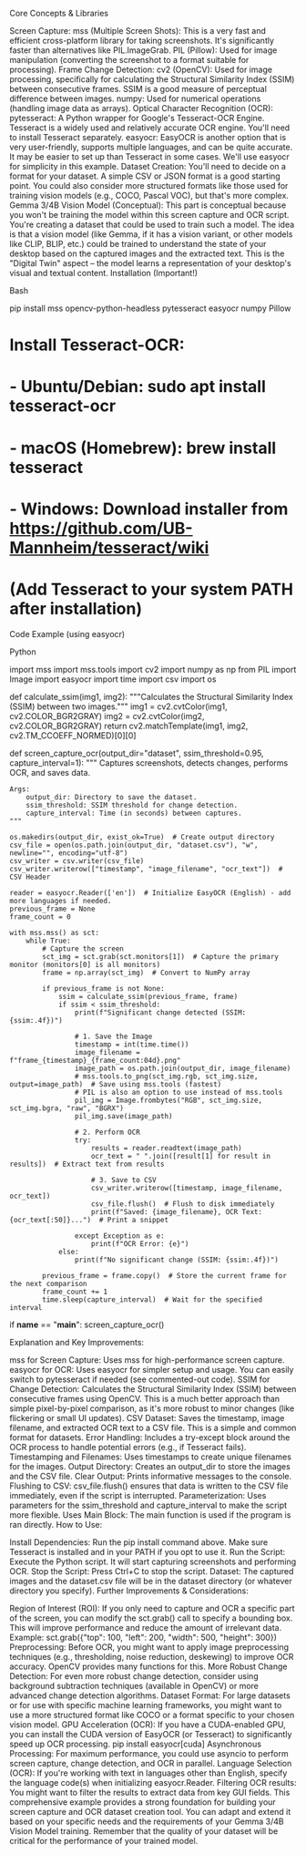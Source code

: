Core Concepts & Libraries

Screen Capture:
mss (Multiple Screen Shots): This is a very fast and efficient cross-platform library for taking screenshots. It's significantly faster than alternatives like PIL.ImageGrab.
PIL (Pillow): Used for image manipulation (converting the screenshot to a format suitable for processing).
Frame Change Detection:
cv2 (OpenCV): Used for image processing, specifically for calculating the Structural Similarity Index (SSIM) between consecutive frames. SSIM is a good measure of perceptual difference between images.
numpy: Used for numerical operations (handling image data as arrays).
Optical Character Recognition (OCR):
pytesseract: A Python wrapper for Google's Tesseract-OCR Engine. Tesseract is a widely used and relatively accurate OCR engine. You'll need to install Tesseract separately.
easyocr: EasyOCR is another option that is very user-friendly, supports multiple languages, and can be quite accurate. It may be easier to set up than Tesseract in some cases. We'll use easyocr for simplicity in this example.
Dataset Creation:
You'll need to decide on a format for your dataset. A simple CSV or JSON format is a good starting point. You could also consider more structured formats like those used for training vision models (e.g., COCO, Pascal VOC), but that's more complex.
Gemma 3/4B Vision Model (Conceptual):
This part is conceptual because you won't be training the model within this screen capture and OCR script. You're creating a dataset that could be used to train such a model.
The idea is that a vision model (like Gemma, if it has a vision variant, or other models like CLIP, BLIP, etc.) could be trained to understand the state of your desktop based on the captured images and the extracted text. This is the "Digital Twin" aspect – the model learns a representation of your desktop's visual and textual content.
Installation (Important!)

Bash

pip install mss opencv-python-headless pytesseract easyocr numpy Pillow
# Install Tesseract-OCR:
#  - Ubuntu/Debian:  sudo apt install tesseract-ocr
#  - macOS (Homebrew): brew install tesseract
#  - Windows: Download installer from https://github.com/UB-Mannheim/tesseract/wiki
#    (Add Tesseract to your system PATH after installation)
Code Example (using easyocr)

Python

import mss
import mss.tools
import cv2
import numpy as np
from PIL import Image
import easyocr
import time
import csv
import os

def calculate_ssim(img1, img2):
    """Calculates the Structural Similarity Index (SSIM) between two images."""
    img1 = cv2.cvtColor(img1, cv2.COLOR_BGR2GRAY)
    img2 = cv2.cvtColor(img2, cv2.COLOR_BGR2GRAY)
    return cv2.matchTemplate(img1, img2, cv2.TM_CCOEFF_NORMED)[0][0]


def screen_capture_ocr(output_dir="dataset", ssim_threshold=0.95, capture_interval=1):
    """
    Captures screenshots, detects changes, performs OCR, and saves data.

    Args:
        output_dir: Directory to save the dataset.
        ssim_threshold: SSIM threshold for change detection.
        capture_interval: Time (in seconds) between captures.
    """

    os.makedirs(output_dir, exist_ok=True)  # Create output directory
    csv_file = open(os.path.join(output_dir, "dataset.csv"), "w", newline="", encoding="utf-8")
    csv_writer = csv.writer(csv_file)
    csv_writer.writerow(["timestamp", "image_filename", "ocr_text"])  # CSV Header

    reader = easyocr.Reader(['en'])  # Initialize EasyOCR (English) - add more languages if needed.
    previous_frame = None
    frame_count = 0

    with mss.mss() as sct:
        while True:
            # Capture the screen
            sct_img = sct.grab(sct.monitors[1])  # Capture the primary monitor (monitors[0] is all monitors)
            frame = np.array(sct_img)  # Convert to NumPy array

            if previous_frame is not None:
                ssim = calculate_ssim(previous_frame, frame)
                if ssim < ssim_threshold:
                    print(f"Significant change detected (SSIM: {ssim:.4f})")

                    # 1. Save the Image
                    timestamp = int(time.time())
                    image_filename = f"frame_{timestamp}_{frame_count:04d}.png"
                    image_path = os.path.join(output_dir, image_filename)
                    # mss.tools.to_png(sct_img.rgb, sct_img.size, output=image_path)  # Save using mss.tools (fastest)
                    # PIL is also an option to use instead of mss.tools
                    pil_img = Image.frombytes("RGB", sct_img.size, sct_img.bgra, "raw", "BGRX")
                    pil_img.save(image_path)

                    # 2. Perform OCR
                    try:
                        results = reader.readtext(image_path)
                        ocr_text = " ".join([result[1] for result in results])  # Extract text from results

                        # 3. Save to CSV
                        csv_writer.writerow([timestamp, image_filename, ocr_text])
                        csv_file.flush()  # Flush to disk immediately
                        print(f"Saved: {image_filename}, OCR Text: {ocr_text[:50]}...")  # Print a snippet

                    except Exception as e:
                        print(f"OCR Error: {e}")
                else:
                    print(f"No significant change (SSIM: {ssim:.4f})")

            previous_frame = frame.copy()  # Store the current frame for the next comparison
            frame_count += 1
            time.sleep(capture_interval)  # Wait for the specified interval

if __name__ == "__main__":
    screen_capture_ocr()

Explanation and Key Improvements:

mss for Screen Capture: Uses mss for high-performance screen capture.
easyocr for OCR: Uses easyocr for simpler setup and usage. You can easily switch to pytesseract if needed (see commented-out code).
SSIM for Change Detection: Calculates the Structural Similarity Index (SSIM) between consecutive frames using OpenCV. This is a much better approach than simple pixel-by-pixel comparison, as it's more robust to minor changes (like flickering or small UI updates).
CSV Dataset: Saves the timestamp, image filename, and extracted OCR text to a CSV file. This is a simple and common format for datasets.
Error Handling: Includes a try-except block around the OCR process to handle potential errors (e.g., if Tesseract fails).
Timestamping and Filenames: Uses timestamps to create unique filenames for the images.
Output Directory: Creates an output_dir to store the images and the CSV file.
Clear Output: Prints informative messages to the console.
Flushing to CSV: csv_file.flush() ensures that data is written to the CSV file immediately, even if the script is interrupted.
Parameterization: Uses parameters for the ssim_threshold and capture_interval to make the script more flexible.
Uses Main Block: The main function is used if the program is ran directly.
How to Use:

Install Dependencies: Run the pip install command above. Make sure Tesseract is installed and in your PATH if you opt to use it.
Run the Script: Execute the Python script. It will start capturing screenshots and performing OCR.
Stop the Script: Press Ctrl+C to stop the script.
Dataset: The captured images and the dataset.csv file will be in the dataset directory (or whatever directory you specify).
Further Improvements & Considerations:

Region of Interest (ROI): If you only need to capture and OCR a specific part of the screen, you can modify the sct.grab() call to specify a bounding box. This will improve performance and reduce the amount of irrelevant data. Example: sct.grab({"top": 100, "left": 200, "width": 500, "height": 300})
Preprocessing: Before OCR, you might want to apply image preprocessing techniques (e.g., thresholding, noise reduction, deskewing) to improve OCR accuracy. OpenCV provides many functions for this.
More Robust Change Detection: For even more robust change detection, consider using background subtraction techniques (available in OpenCV) or more advanced change detection algorithms.
Dataset Format: For large datasets or for use with specific machine learning frameworks, you might want to use a more structured format like COCO or a format specific to your chosen vision model.
GPU Acceleration (OCR): If you have a CUDA-enabled GPU, you can install the CUDA version of EasyOCR (or Tesseract) to significantly speed up OCR processing. pip install easyocr[cuda]
Asynchronous Processing: For maximum performance, you could use asyncio to perform screen capture, change detection, and OCR in parallel.
Language Selection (OCR): If you're working with text in languages other than English, specify the language code(s) when initializing easyocr.Reader.
Filtering OCR results: You might want to filter the results to extract data from key GUI fields.
This comprehensive example provides a strong foundation for building your screen capture and OCR dataset creation tool. You can adapt and extend it based on your specific needs and the requirements of your Gemma 3/4B Vision Model training. Remember that the quality of your dataset will be critical for the performance of your trained model.
